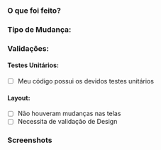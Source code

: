 ### O que foi feito? 

<!-- Descreva a futura versão após o merge -->

### Tipo de Mudança:

<!-- Descomente a alternativa que contemple sua alteração-->

<!-- - [x] bug -->
<!-- - [x] feature -->
<!-- - [x] test -->
<!-- - [x] docs -->
<!-- - [x] refactor-->



### Validações:

<!-- Ao menos um dos campos devem possuir marcações. -->

#### Testes Unitários:

- [ ] Meu código possui os devidos testes unitários

#### Layout:

- [ ] Não houveram mudanças nas telas
- [ ] Necessita de validação de Design

### Screenshots

<!-- Caso seja necessário, linke aqui prints/GIFs ou vídeos da solução -->

